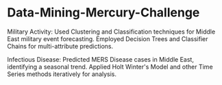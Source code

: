 # Data-Mining-Mercury-Challenge

Military Activity: Used Clustering and Classification techniques for Middle East military event forecasting. Employed Decision Trees and Classifier Chains for multi-attribute predictions.

Infectious Disease: Predicted MERS Disease cases in Middle East, identifying a seasonal trend. Applied Holt Winter's Model and other Time Series methods iteratively for analysis.
